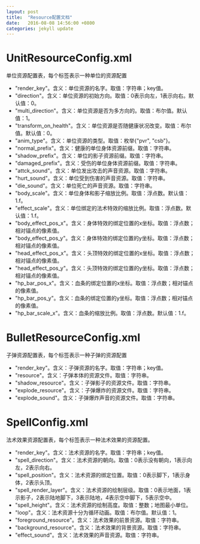```yaml
---
layout: post
title:  "Resource配置文档"
date:   2016-08-08 14:56:00 +0800
categories: jekyll update
---
```


# UnitResourceConfig.xml

单位资源配置表，每个标签表示一种单位的资源配置

  * "render_key"。含义：单位资源的名字。取值：字符串；key值。
  * "direction"。含义：单位资源的初始方向。取值：0表示向左，1表示向右。默认值：0。
  * "multi_direction"。含义：单位资源是否为多方向的。取值：布尔值。默认值：1。
  * "transform_on_health"。含义：单位资源是否随健康状况改变。取值：布尔值。默认值：0。
  * "anim_type"。含义：单位资源的类型。取值：枚举{"pvr", "csb"}。
  * "normal_prefix"。含义：健康的单位身体资源前缀。取值：字符串。
  * "shadow_prefix"。含义：单位的影子资源前缀。取值：字符串。
  * "damaged_prefix"。含义：受伤的单位身体资源前缀。取值：字符串。
  * "attck_sound"。含义：单位发出攻击的声音资源。取值：字符串。
  * "hurt_sound"。含义：单位受到伤害的声音资源。取值：字符串。
  * "die_sound"。含义：单位死亡的声音资源。取值：字符串。
  * "body_scale"。含义：单位身体和影子缩放比例。取值：浮点数。默认值：1.f。
  * "effect_scale"。含义：单位绑定的法术特效的缩放比例。取值：浮点数。默认值：1.f。
  * "body_effect_pos_x"。含义：身体特效的绑定位置的x坐标。取值：浮点数；相对锚点的像素值。
  * "body_effect_pos_y"。含义：身体特效的绑定位置的y坐标。取值：浮点数；相对锚点的像素值。
  * "head_effect_pos_x"。含义：头顶特效的绑定位置的x坐标。取值：浮点数；相对锚点的像素值。
  * "head_effect_pos_y"。含义：头顶特效的绑定位置的y坐标。取值：浮点数；相对锚点的像素值。
  * "hp_bar_pos_x"。含义：血条的绑定位置的x坐标。取值：浮点数；相对锚点的像素值。
  * "hp_bar_pos_y"。含义：血条的绑定位置的y坐标。取值：浮点数；相对锚点的像素值。
  * "hp_bar_scale_x"。含义：血条的缩放比例。取值：浮点数。默认值：1.f。


# BulletResourceConfig.xml

子弹资源配置表，每个标签表示一种子弹的资源配置

  * "render_key"。含义：子弹资源的名字。取值：字符串；key值。
  * "resource"。含义：子弹本体的资源文件。取值：字符串。
  * "shadow_resource"。含义：子弹影子的资源文件。取值：字符串。
  * "explode_resource"。含义：子弹爆炸的资源文件。取值：字符串。
  * "explode_sound"。含义：子弹爆炸声音的资源文件。取值：字符串。


# SpellConfig.xml

法术效果资源配置表，每个标签表示一种法术效果的资源配置。

  * "render_key"。含义：法术资源的名字。取值：字符串；key值。
  * "spell_direction"。含义：法术资源的朝向。取值：0表示没有朝向，1表示向左，2表示向右。
  * "spell_position"。含义：法术资源的绑定位置。取值：0表示脚下，1表示身体，2表示头顶。
  * "spell_render_layer"。含义：法术资源的绘制层级。取值：0表示地面，1表示影子，2表示陆地脚下，3表示陆地，4表示空中脚下，5表示空中。
  * "spell_height"。含义：法术资源的绘制高度。取值：整数；地图最小单位。
  * "loop"。含义：法术资源十分为循环动画。取值：布尔值。默认值：1。
  * "foreground_resource"。含义：法术效果的前景资源。取值：字符串。
  * "background_resource"。含义：法术效果的背景资源。取值：字符串。
  * "effect_sound"。含义：法术效果的声音资源。取值：字符串。
